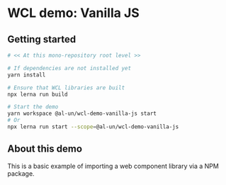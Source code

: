 # WCL demo: Vanilla JS

## Getting started

```sh
# << At this mono-repository root level >>

# If dependencies are not installed yet
yarn install

# Ensure that WCL libraries are built
npx lerna run build

# Start the demo
yarn workspace @al-un/wcl-demo-vanilla-js start
# Or
npx lerna run start --scope=@al-un/wcl-demo-vanilla-js
```

## About this demo

This is a basic example of importing a web component library via a NPM package.
